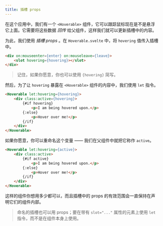 ```yaml
---
title: 插槽 props
---
```


在这个应用中，我们有一个 `<Hoverable>` 组件，它可以跟踪鼠标现在是不是悬浮它上面。它需要将这些数据 *回传* 给父组件，这样我们就可以更新插槽中的内容。

为此，我们使用 *插槽 props* 。在 `Hoverable.svelte` 中，将 `hovering` 值传入插槽中。

```html
<div on:mouseenter={enter} on:mouseleave={leave}>
	<slot hovering={hovering}></slot>
</div>
```

> 记住，如果你愿意，你也可以使用 `{hovering}` 简写。

然后，为了让 `hovering` 暴露在 `<Hoverable>` 组件的内容中，我们使用 `let` 指令。

```html
<Hoverable let:hovering={hovering}>
	<div class:active={hovering}>
		{#if hovering}
			<p>I am being hovered upon.</p>
		{:else}
			<p>Hover over me!</p>
		{/if}
	</div>
</Hoverable>
```

如果你愿意，你可以重命名这个变量 —— 我们在父组件中就把它称作 `active`。

```html
<Hoverable let:hovering={active}>
	<div class:active>
		{#if active}
			<p>I am being hovered upon.</p>
		{:else}
			<p>Hover over me!</p>
		{/if}
	</div>
</Hoverable>
```

这样的组件你想用多少都可以，而且插槽中的 props 的有效范围会一直保持在声明它们的组件内部。

> 命名的插槽也可以用 props；要在带有 `slot="..."` 属性的元素上使用 `let` 指令，而不是在组件本身上使用。